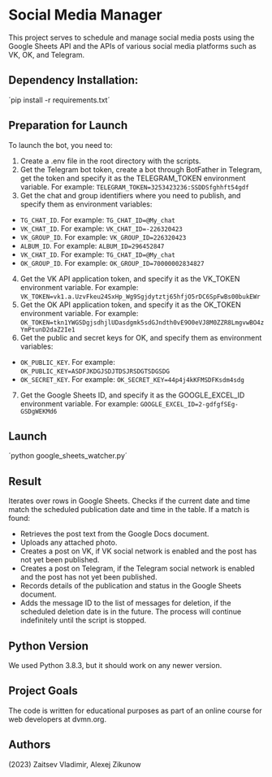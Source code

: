 # Social Media Manager

This project serves to schedule and manage social media posts using the Google Sheets API and the APIs of various social media platforms such as VK, OK, and Telegram.

## Dependency Installation:

´pip install -r requirements.txt´

## Preparation for Launch

To launch the bot, you need to:

1. Create a .env file in the root directory with the scripts.
2. Get the Telegram bot token, create a bot through BotFather in Telegram, get the token and specify it as the TELEGRAM_TOKEN environment variable. For example: `TELEGRAM_TOKEN=3253423236:SSDDSfghhft54gdf`
3. Get the chat and group identifiers where you need to publish, and specify them as environment variables:
  - `TG_CHAT_ID`. For example: `TG_CHAT_ID=@My_chat`
  - `VK_CHAT_ID`. For example: `VK_CHAT_ID=-226320423`
  - `VK_GROUP_ID`. For example: `VK_GROUP_ID=226320423`
  - `ALBUM_ID`. For example: `ALBUM_ID=296452847`
  - `VK_CHAT_ID`. For example: `TG_CHAT_ID=@My_chat`
  - `OK_GROUP_ID`. For example: `OK_GROUP_ID=70000002834827`
4. Get the VK API application token, and specify it as the VK_TOKEN environment variable. For example: `VK_TOKEN=vk1.a.UzvFkeu24SxHp_Wg9Sgjdytztj65hfjO5rDC6SpFwBs00bukEWr`
5. Get the OK API application token, and specify it as the OK_TOKEN environment variable. For example: `OK_TOKEN=tkn1YWGSDgjsdhjlUDasdgmk5sdGJndth0vE9O0eVJ8M0ZZR8LmgvwBO4zYmPtunD2daZ2Ie1`
6. Get the public and secret keys for OK, and specify them as environment variables:
  - `OK_PUBLIC_KEY`. For example: `OK_PUBLIC_KEY=ASDFJKDGJSDJTDSJRSDGTSDGSDG`
  - `OK_SECRET_KEY`. For example: `OK_SECRET_KEY=44p4j4kKFMSDFKsdm4sdg`
7. Get the Google Sheets ID, and specify it as the GOOGLE_EXCEL_ID environment variable. For example: `GOOGLE_EXCEL_ID=2-gdfgfSEg-GSDgWEKMd6`

## Launch

´python google_sheets_watcher.py´

## Result

Iterates over rows in Google Sheets.
Checks if the current date and time match the scheduled publication date and time in the table.
If a match is found:
- Retrieves the post text from the Google Docs document.
- Uploads any attached photo.
- Creates a post on VK, if VK social network is enabled and the post has not yet been published.
- Creates a post on Telegram, if the Telegram social network is enabled and the post has not yet been published.
- Records details of the publication and status in the Google Sheets document.
- Adds the message ID to the list of messages for deletion, if the scheduled deletion date is in the future.
The process will continue indefinitely until the script is stopped.

## Python Version

We used Python 3.8.3, but it should work on any newer version.

## Project Goals

The code is written for educational purposes as part of an online course for web developers at dvmn.org.

## Authors

(2023) Zaitsev Vladimir, Alexej Zikunow
